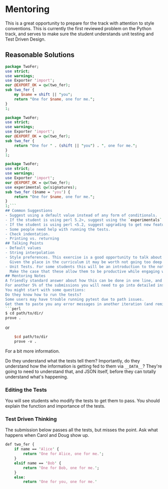 # Mentoring

This is a great opportunity to prepare for the track with attention to style conventions.
This is currently the first reviewed problem on the Python track, and serves to
make sure the student understands unit testing and Test Driven Design.

## Reasonable Solutions

```perl
package TwoFer;
use strict;
use warnings;
use Exporter 'import';
our @EXPORT_OK = qw(two_fer);
sub two_fer {
    my $name = shift || "you";
    return "One for $name, one for me.";
}
1;
```

```perl
package TwoFer;
use strict;
use warnings;
use Exporter 'import';
our @EXPORT_OK = qw(two_fer);
sub two_fer {
    return "One for " . (shift || "you") . ", one for me.";
}
1;
```

```perl
package TwoFer;
use strict;
use warnings;
use Exporter 'import';
our @EXPORT_OK = qw(two_fer);
use experimental qw(signatures);
sub two_fer ($name = 'you') {
    return "One for $name, one for me.";
}
1;```
## Common Suggestions
- Suggest using a default value instead of any form of conditionals.
- If the student is using perl 5.2>, suggest using the `experimentals` module but make them aware that they're unlikely to find that particular patter in the wild.
- If the student is using perl <5.2, suggest upgrading to get new features - but, again, make them aware that not every situation they might walk into is going to be running the latest version
- Some people need help with running the tests.
- Check indentation.
- Printing vs. returning
## Talking Points
- Default values
- String interpolation
- Style preferences. This exercise is a good opportunity to talk about style conventions like indentation, parameter parenthesis in method declarations (if using `experimental`) and removing redundant comments.
  Given the place in the curriculum it may be worth not going too deep and to not address points that are controversial or personal preference.
- Unit Tests. For some students this will be an introduction to the notion of unit tests.
  Make the case that these allow them to be productive while engaging with the problem.
## Mentoring Notes
A friendly standard answer about how this can be done in one line, and a 'hint: use a different default value' to get rid of the conditionals, will be all you need for maybe 90% of the submissions.
For another 5% of the submissions you will need to go into detailed instructions.
You might start with some questions:
Do they know how to run the tests?
Some users may have trouble running pytest due to path issues.
Get them to paste you any error messages in another iteration (and remind them they can do as many iterations as they want!!) then talk them
```perl
$ cd path/to/dir/
prove .
```

or 

```perl
    $cd path/to/dir
    prove -v .
```

For a bit more information.

Do they understand what the tests tell them? Importantly, do they understand how the information is getting fed to them via `__DATA__`? They're going to need to understand that, and JSON itself, before they can totally understand what's happening.

### Editing the Tests

You will see students who modify the tests to get them to pass.
You should explain the function and importance of the tests.

### Test Driven Thinking

The submission below passes all the tests, but misses the point.
Ask what happens when Carol and Doug show up.

```perl
def two_fer {
    if name == 'Alice' {
        return 'One for Alice, one for me.';
    }
    elsif name == 'Bob' {
        return 'One for Bob, one for me.';
    }
    else:
        return 'One for you, one for me.'
```
